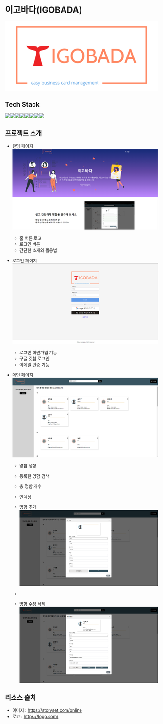 # 이고바다(IGOBADA)

<img src="/public/images/logo.png">

## Tech Stack

<img src="https://img.shields.io/badge/react-61DAFB?style=for-the-badge&logo=react&logoColor=black"><img src="https://img.shields.io/badge/firebase-FFCA28?style=for-the-badge&logo=firebase&logoColor=white"><img src="https://img.shields.io/badge/Typescript-3178C6?style=for-the-badge&logo=typescript&logoColor=black"><img src="https://img.shields.io/badge/PostCSS-DD3A0A?style=for-the-badge&logo=postcss&logoColor=black"><img src="https://img.shields.io/badge/git-F05032?style=for-the-badge&logo=git&logoColor=black"><img src="https://img.shields.io/badge/github-181717?style=for-the-badge&logo=github&logoColor=white"><img src="https://img.shields.io/badge/cloudinary-2C39BD?style=for-the-badge&logoColor=black"><img src="https://img.shields.io/badge/Ubuntu-E95420?style=for-the-badge&logo=Ubuntu&logoColor=black">

<!-- <img src="https://img.shields.io/badge/visualstudiocode-007ACC?style=for-the-badge&logo=visualstudiocode&logoColor=black">
<img src="https://img.shields.io/badge/netlify-00C7B7?style=for-the-badge&logo=netlify&logoColor=black"> -->

## 프로젝트 소개

- 랜딩 페이지
  <img src="/public/images/capture/landing.png">

  - 홈 버튼 로고
  - 로그인 버튼
  - 간단한 소개와 활용법

- 로그인 페이지
  <img src="/public/images/capture/login.png">

  - 로그인 회원가입 기능
  - 구글 깃헙 로그인
  - 이메일 인증 기능

- 메인 페이지
  <img src="/public/images/capture/main.png">

  - 명함 생성
  - 등록한 명함 검색
  - 총 명함 개수
  - 인덱싱

  - 명함 추가
    <img src="/public/images/capture/add.png">

  -

  - 명함 수정 삭제
    <img src="/public/images/capture/modify.png">

## 리소스 출처

- 이미지 : https://storyset.com/online
- 로고 : https://logo.com/
